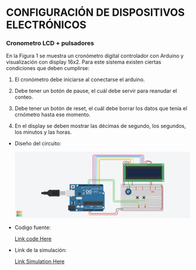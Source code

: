 # CONFIGURACIÓN DE DISPOSITIVOS ELECTRÓNICOS
### **Cronometro LCD + pulsadores**

En la Figura 1 se muestra un cronómetro digital controlador con Arduino y visualización
con display 16x2. Para este sistema existen ciertas condiciones que deben cumplirse:

1. El cronómetro debe iniciarse al conectarse el arduino.

2. Debe tener un botón de pause, el cuál debe servir para reanudar el conteo.

3. Debe tener un botón de reset, el cuál debe borrar los datos que tenía el crnómetro hasta ese momento.

4. En el display se deben mostrar las décimas de segundo, los segundos, los minutos y las horas.

* Diseño del circuito:

    ![Esta es una imagen de ejemplo](images/cronometro.png "Figura 1. Cronómetro digital")

* Codigo fuente:

    [Link code Here](https://github.com/isaacv4071/ArduinoProjects/blob/main/packages/cronometrolcd/code/main.ino)

* Link de la simulación:

    [Link Simulation Here](https://www.tinkercad.com/things/eAGt0UWStpG)